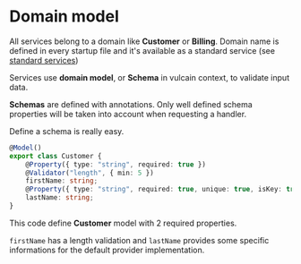 # Domain model

All services belong to a domain like **Customer** or **Billing**. Domain name is defined in every startup file and
it's available as a standard service (see [standard services](/reference/injection/#predefined-services))

Services use **domain model**, or **Schema** in vulcain context, to validate input data.

**Schemas** are defined with annotations. Only well defined schema properties will be taken into account when requesting a handler.

Define a schema is really easy.

```ts
@Model()
export class Customer {
    @Property({ type: "string", required: true })
    @Validator("length", { min: 5 })
    firstName: string;
    @Property({ type: "string", required: true, unique: true, isKey: true })
    lastName: string;
}
```

This code define **Customer** model with 2 required properties.

```firstName``` has a length validation and ```lastName``` provides some specific informations for the
default provider implementation.

